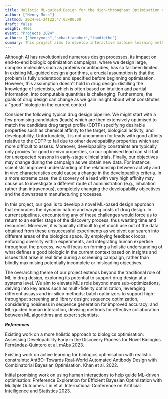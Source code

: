 ```yaml
---
title: Holistic ML-guided Design for the High-throughput Optimisation of Biologics
author: ["Henry Moss"]
lastmod: 2024-01-24T22:47:03+00:00
draft: false
weight: 4001
event: "Projects 2024"
authors: ["henrymoss","sebastianober","tomdiethe"]
summary: This project aims to develop interactive machine learning methods that help scientists guide high-throughput screening in drug discovery pipelines.
---
```


Although AI has revolutionised numerous design processes, its impact on end-to-end biologic optimization campaigns, where we design large, complex molecules such as proteins or  antibodies, has so far been limited. In existing ML-guided design algorithms, a crucial assumption is that the problem is fully understood and specified before beginning optimisation. However, this assumption doesn't hold in drug design: distilling the knowledge of scientists, which is often based on intuition and partial information, into computable quantities is challenging. Furthermore, the goals of drug design can change as we gain insight about what constitutes a "good" biologic in the current context. 

Consider the following typical drug design pipeline. We might start with a few promising candidates (leads) which are then extensively optimised to match the candidate drug target profile (CDTP) specifying desirable properties such as chemical affinity to the target, biological activity, and developability. Unfortunately,  it is not uncommon for leads with good affinity relative to the CDTP to fail due to other developability properties which are more difficult to assess. Moreover, developability constraints are typically only proxies for good in-vivo properties, so our optimised lead can still fail for unexpected reasons in early-stage clinical trials. Finally, our objectives may change during the campaign as we obtain new data. For instance, scientists’ improved understanding of the relationship between activity and in vivo characteristics could cause a change in the developability criteria. In a more extreme case, the discovery of a lead with very high affinity may cause us to investigate a different route of administration (e.g., inhalation rather than intravenous), completely changing the developability objectives and the downstream manufacturing processes.

In this project, our goal  is to develop a novel ML-based design approach that embraces the dynamic nature and varying costs of drug design. In current pipelines, encountering any of these challenges would force us to return to an earlier stage of the discovery process, thus wasting time and resources. Moreover, it is typically difficult to get much use out of the data obtained from these unsuccessful experiments as we pivot our search into different areas of the biologics space. By employing feedback loops, enforcing diversity within experiments, and integrating human expertise throughout the process, we will focus on forming a holistic understanding of what defines a good biologic in the current context based on insights and issues that arise in real time during a screening campaign, rather than blindly maximising potentially incomplete or misleading objectives.

The overarching theme of our project extends beyond the traditional role of ML in drug design, exploring its potential to support drug design at a systems level. We aim to elevate ML's role beyond mere sub-optimizations, delving into key areas such as multi-fidelity optimization, leveraging different assays and in-silico methods; batch optimizers to support high-throughput screening and library design; sequence optimization, considering noisiness in sequence generation for improved accuracy; and ML-guided human interaction, devising methods for effective collaboration between ML algorithms and expert scientists.

***References***

Existing work on a more holistic approach to biologics optimisation:
Assessing Developability Early in the Discovery Process for Novel Biologics. Fernández-Quintero et al. mAbs 2023.

Existing work on active learning for biologics optimisation with realistic constraints:
AntBO: Towards Real-World Automated Antibody Design with Combinatorial Bayesian Optimisation. Khan et al. 2022.

Initial promising work on using human interactions to help guide ML-driven optimisation:
Preference Exploration for Efficient Bayesian Optimization with Multiple Outcomes. Lin et al. International Conference on Artificial Intelligence and Statistics 2023.
